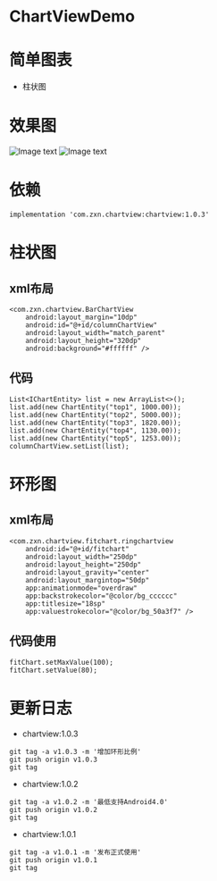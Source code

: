 # ChartViewDemo

# 简单图表
- 柱状图

# 效果图
![Image text](https://github.com/zhang721688/ChartViewDemo/blob/master/image/image01.png)
![Image text](https://github.com/zhang721688/ChartViewDemo/blob/master/image/image02.png)

# 依赖
```
implementation 'com.zxn.chartview:chartview:1.0.3'
```
# 柱状图
## xml布局
```
<com.zxn.chartview.BarChartView
    android:layout_margin="10dp"
    android:id="@+id/columnChartView"
    android:layout_width="match_parent"
    android:layout_height="320dp"
    android:background="#ffffff" />
```

## 代码
```
List<IChartEntity> list = new ArrayList<>();
list.add(new ChartEntity("top1", 1000.00));
list.add(new ChartEntity("top2", 5000.00));
list.add(new ChartEntity("top3", 1820.00));
list.add(new ChartEntity("top4", 1130.00));
list.add(new ChartEntity("top5", 1253.00));
columnChartView.setList(list);
```
# 环形图
## xml布局
```
<com.zxn.chartview.fitchart.ringchartview
    android:id="@+id/fitchart"
    android:layout_width="250dp"
    android:layout_height="250dp"
    android:layout_gravity="center"
    android:layout_margintop="50dp"
    app:animationmode="overdraw"
    app:backstrokecolor="@color/bg_cccccc"
    app:titlesize="18sp"
    app:valuestrokecolor="@color/bg_50a3f7" />
```
## 代码使用
```
fitChart.setMaxValue(100);
fitChart.setValue(80);
```

# 更新日志
- chartview:1.0.3
```
git tag -a v1.0.3 -m '增加环形比例'
git push origin v1.0.3
git tag
```
- chartview:1.0.2
```
git tag -a v1.0.2 -m '最低支持Android4.0'
git push origin v1.0.2
git tag
```
- chartview:1.0.1
```
git tag -a v1.0.1 -m '发布正式使用'
git push origin v1.0.1
git tag
```

